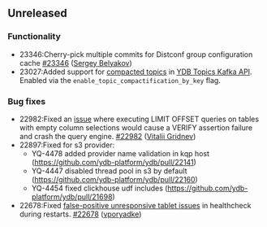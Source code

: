 ## Unreleased

### Functionality

* 23346:Cherry-pick multiple commits for Distconf group configuration cache [#23346](https://github.com/ydb-platform/ydb/pull/23346) ([Sergey Belyakov](https://github.com/serbel324))
* 23027:Added support for [compacted topics](https://docs.confluent.io/kafka/design/log_compaction.html) in [YDB Topics Kafka API](https://ydb.tech/docs/en/reference/kafka-api/). Enabled via the `enable_topic_compactification_by_key` flag.

### Bug fixes

* 22982:Fixed an [issue](https://github.com/ydb-platform/ydb/issues/22493) where executing LIMIT OFFSET queries on tables with empty column selections would cause a VERIFY assertion failure and crash the query engine. [#22982](https://github.com/ydb-platform/ydb/pull/22982) ([Vitalii Gridnev](https://github.com/gridnevvvit))
* 22897:Fixed for s3 provider:
  * YQ-4478 added provider name validation in kqp host (https://github.com/ydb-platform/ydb/pull/22141)
  * YQ-4447 disabled thread pool in s3 by default (https://github.com/ydb-platform/ydb/pull/22160)
  * YQ-4454 fixed clickhouse udf includes (https://github.com/ydb-platform/ydb/pull/21698)
* 22678:Fixed [false-positive unresponsive tablet issues](https://github.com/ydb-platform/ydb/issues/22390) in healthcheck during restarts. [#22678](https://github.com/ydb-platform/ydb/pull/22678) ([vporyadke](https://github.com/vporyadke))
